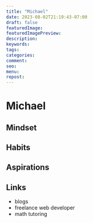 ```yaml
---
title: "Michael"
date: 2023-08-02T21:19:43-07:00
draft: false
featuredImage:
featuredImagePreview: 
description:
keywords:
tags: 
categories: 
comment:
seo:
menu:
repost:
---
```

# Michael
## Mindset

## Habits

## Aspirations

## Links
- blogs
- freelance web developer
- math tutoring
